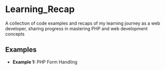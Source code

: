 # Learning_Recap

A collection of code examples and recaps of my learning journey as a web developer, sharing progress in mastering PHP and web development concepts

## Examples 

- **Example 1:** PHP Form Handling</span>
